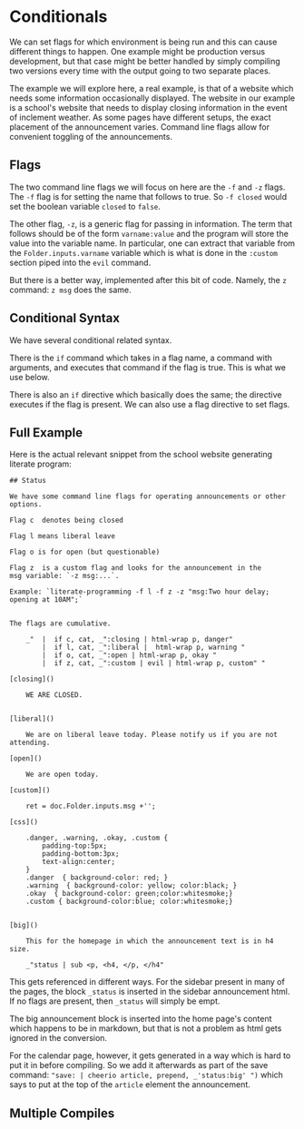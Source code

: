 # Conditionals

We can set flags for which environment is being run and this can cause
different things to happen. One example might be production versus
development, but that case might be better handled by simply compiling two
versions every time with the output going to two separate places. 

The example we will explore here, a real example, is that of a website which
needs some information occasionally displayed. The website in our example is a
school's website that needs to display closing information in the event of
inclement weather. As some pages have different setups, the exact placement of
the announcement varies. Command line flags allow for convenient toggling of
the announcements. 

## Flags

The two command line flags we will focus on here are the `-f` and `-z` flags.
The `-f` flag is for setting the name that follows to true. So `-f closed`
would set the boolean variable `closed` to `false`. 

The other flag, `-z`, is a generic flag for passing in information. The term
that follows should be of the form `varname:value` and the program will store
the value into the variable name. In particular, one can extract that variable
from the `Folder.inputs.varname` variable which is what is done in the
`:custom` section piped into the `evil` command. 

But there is a better way, implemented after this bit of code. Namely, the `z`
command:  `z msg`  does the same.

## Conditional Syntax

We have several conditional related syntax. 

There is the `if` command which takes in a flag name, a command with
arguments, and executes that command if the flag is true. This is what we use
below. 

There is also an `if` directive which basically does the same; the directive
executes if the flag is present. We can also use a flag directive to set
flags. 


## Full Example

Here is the actual relevant snippet from the school website generating
literate program:

    ## Status

    We have some command line flags for operating announcements or other options. 

    Flag c  denotes being closed

    Flag l means liberal leave

    Flag o is for open (but questionable)

    Flag z  is a custom flag and looks for the announcement in the
    msg variable: `-z msg:...`. 

    Example: `literate-programming -f l -f z -z "msg:Two hour delay; opening at 10AM";`


    The flags are cumulative. 

        _"  |  if c, cat, _":closing | html-wrap p, danger" 
            |  if l, cat, _":liberal |  html-wrap p, warning "
            |  if o, cat, _":open | html-wrap p, okay "
            |  if z, cat, _":custom | evil | html-wrap p, custom" "
        
    [closing]()

        WE ARE CLOSED.


    [liberal]()

        We are on liberal leave today. Please notify us if you are not attending.

    [open]()

        We are open today. 

    [custom]()

        ret = doc.Folder.inputs.msg +'';

    [css]()

        .danger, .warning, .okay, .custom {
            padding-top:5px;
            padding-bottom:3px;
            text-align:center;
        }
        .danger  { background-color: red; }
        .warning  { background-color: yellow; color:black; }
        .okay  { background-color: green;color:whitesmoke;}
        .custom { background-color:blue; color:whitesmoke;}


    [big]()

        This for the homepage in which the announcement text is in h4 size.

        _"status | sub <p, <h4, </p, </h4"

This gets referenced in different ways. For the sidebar present in many of the
pages, the block `_status` is inserted in the sidebar announcement html. If
no flags are present, then `_status` will simply be empt. 

The big announcement block is inserted into the home page's content which
happens to be in markdown, but that is not a problem as html gets ignored in
the conversion. 

For the calendar page, however, it gets generated in a way which is hard to
put it in before compiling. So we add it afterwards as part of the save
command: ` "save: | cheerio article, prepend, _'status:big' ") ` which says to
put at the top of the `article` element the announcement. 


## Multiple Compiles
